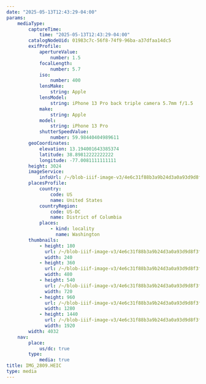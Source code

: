```yaml
---
date: "2025-05-13T12:43:29-04:00"
params:
    mediaType:
        captureTime:
            time: "2025-05-13T12:43:29-04:00"
        catalogNodeUid: 01983c7c-56f8-74f9-96ba-a37dfaa14dc5
        exifProfile:
            apertureValue:
                number: 1.5
            focalLength:
                number: 5.7
            iso:
                number: 400
            lensMake:
                string: Apple
            lensModel:
                string: iPhone 13 Pro back triple camera 5.7mm f/1.5
            make:
                string: Apple
            model:
                string: iPhone 13 Pro
            shutterSpeedValue:
                number: 59.98440404989611
        geoCoordinates:
            elevation: 13.194001643385374
            latitude: 38.89812222222222
            longitude: -77.0081111111111
        height: 3024
        imageService:
            infoUrl: /~/blob-iiif-image-v3/4e6c31f88b3a9b24d3a0a93d9d8f3f3278f5b5df8741b89b4766d62ad9edbc32/info.json
        placesProfile:
            country:
                code: US
                name: United States
            countryRegion:
                code: US-DC
                name: District of Columbia
            places:
                - kind: locality
                  name: Washington
        thumbnails:
            - height: 180
              url: /~/blob-iiif-image-v3/4e6c31f88b3a9b24d3a0a93d9d8f3f3278f5b5df8741b89b4766d62ad9edbc32/full/240%2C180/0/default.jpg
              width: 240
            - height: 360
              url: /~/blob-iiif-image-v3/4e6c31f88b3a9b24d3a0a93d9d8f3f3278f5b5df8741b89b4766d62ad9edbc32/full/480%2C360/0/default.jpg
              width: 480
            - height: 540
              url: /~/blob-iiif-image-v3/4e6c31f88b3a9b24d3a0a93d9d8f3f3278f5b5df8741b89b4766d62ad9edbc32/full/720%2C540/0/default.jpg
              width: 720
            - height: 960
              url: /~/blob-iiif-image-v3/4e6c31f88b3a9b24d3a0a93d9d8f3f3278f5b5df8741b89b4766d62ad9edbc32/full/1280%2C960/0/default.jpg
              width: 1280
            - height: 1440
              url: /~/blob-iiif-image-v3/4e6c31f88b3a9b24d3a0a93d9d8f3f3278f5b5df8741b89b4766d62ad9edbc32/full/1920%2C1440/0/default.jpg
              width: 1920
        width: 4032
    nav:
        place:
            us/dc: true
        type:
            media: true
title: IMG_2809.HEIC
type: media
---
```


